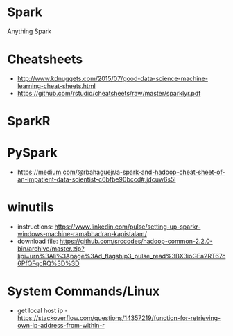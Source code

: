 # Spark
Anything Spark

# Cheatsheets
 - http://www.kdnuggets.com/2015/07/good-data-science-machine-learning-cheat-sheets.html
 - https://github.com/rstudio/cheatsheets/raw/master/sparklyr.pdf

# SparkR


# PySpark
 - https://medium.com/@rbahaguejr/a-spark-and-hadoop-cheat-sheet-of-an-impatient-data-scientist-c6bfbe90bccd#.jdcuw6s5l
 
# winutils
 - instructions: https://www.linkedin.com/pulse/setting-up-sparkr-windows-machine-ramabhadran-kapistalam/
 - download file: https://github.com/srccodes/hadoop-common-2.2.0-bin/archive/master.zip?lipi=urn%3Ali%3Apage%3Ad_flagship3_pulse_read%3BX3ioGEa2RT67c6PfQFqcRQ%3D%3D

# System Commands/Linux
 - get local host ip - https://stackoverflow.com/questions/14357219/function-for-retrieving-own-ip-address-from-within-r
